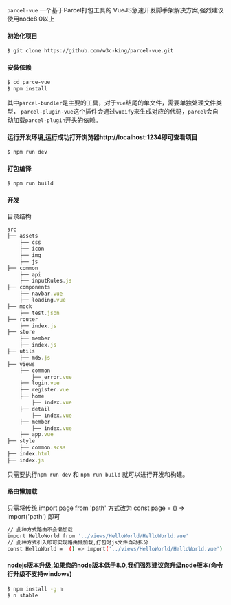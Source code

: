 `parcel-vue` 一个基于Parcel打包工具的 VueJS急速开发脚手架解决方案,强烈建议使用node8.0以上

#### 初始化项目

```bash
$ git clone https://github.com/w3c-king/parcel-vue.git
```

#### 安装依赖

```bash
$ cd parce-vue
$ npm install
```
其中`parcel-bundler`是主要的工具，对于`vue`结尾的单文件，需要单独处理文件类型，
`parcel-plugin-vue`这个插件会通过`vueify`来生成对应的代码，`parcel`会自动加载`parcel-plugin`开头的依赖。


#### 运行开发环境,运行成功打开浏览器http://localhost:1234即可查看项目

```bash
$ npm run dev
```

#### 打包编译
```bash
$ npm run build
```

#### 开发
目录结构
```js
src
├── assets
    ├── css
    ├── icon
    ├── img
    ├── js
├── common
    ├── api
    ├── inputRules.js
├── components
    ├── navbar.vue
    ├── loading.vue
├── mock
    ├── test.json
├── router
    ├── index.js
├── store
    ├── member
    ├── index.js
├── utils    
    ├── md5.js
├── views
    ├── common
        ├── error.vue
	├── login.vue
	├── register.vue
    ├── home
        ├── index.vue
    ├── detail
        ├── index.vue	
    ├── member
        ├── index.vue
    ├── app.vue
├── style
	├── common.scss
├── index.html
├── index.js
```

只需要执行`npm run dev` 和 `npm run build` 就可以进行开发和构建。

#### 路由懒加载
只需将传统 import page from 'path' 方式改为 const page = () => import('path') 即可
```bash
// 此种方式路由不会懒加载
import HelloWorld from '../views/HelloWorld/HelloWorld.vue'
// 此种方式引入即可实现路由懒加载,打包时js文件自动拆分
const HelloWorld =  () => import('../views/HelloWorld/HelloWorld.vue')
```

#### nodejs版本升级,如果您的node版本低于8.0,我们强烈建议您升级node版本(命令行升级不支持windows)

```bash
$ npm install -g n
$ n stable
```

